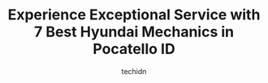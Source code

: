 ---
layout: ampstory
image: https://images.unsplash.com/photo-1630019210269-d0ebeee405f0?ixlib=rb-4.0.3&ixid=MnwxMjA3fDB8MHxwaG90by1wYWdlfHx8fGVufDB8fHx8&auto=format&fit=crop&w=640&h=853&q=80
author: techidn
featured: false
description: Looking for reliable and skilled Hyundai Mechanic in Pocatello ID, USA? Your search ends here with the 7 best Hyundai Mechanic in town. With their expertise and commitment to delivering exce
title: Experience Exceptional Service with 7 Best Hyundai Mechanics in Pocatello ID
cover:
   title: Experience Exceptional Service with 7 Best Hyundai Mechanics in Pocatello ID
   subtitle: Rickpate
   background: https://images.unsplash.com/photo-1630019210269-d0ebeee405f0?ixlib=rb-4.0.3&ixid=MnwxMjA3fDB8MHxwaG90by1wYWdlfHx8fGVufDB8fHx8&auto=format&fit=crop&w=640&h=853&q=80

pages: 
 - layout: thirds
   top: <h1>#1 Manic Mechanic</h1>
   bottom: "<p>If anything goes wrong with my car, this is the place I take it. Jordan is always welcoming. He is very knowledgeable when it comes to your car. He makes sure to explain </p>"
   background: https://www.knot35.com/toplist/wp-content/uploads/2023/06/best-hyundai-mechanic-1-in-pocatello-id-1685838518.jpeg
   backgroundblur: true
 - layout: thirds
   top: <h1>#2 Accu-Tech Auto Repair</h1>
   bottom: "<p>460 E Wyeth St, Pocatello, ID 83201, United States</p>"
   background: https://www.knot35.com/toplist/wp-content/uploads/2023/06/best-hyundai-mechanic-2-in-pocatello-id-1685838518.jpeg
   cta:
      link: https://www.knot35.com/toplist/experience-exceptional-service-with-7-best-hyundai-mechanics-in-pocatello-id/
      text: Experience Exceptional Service with 7 Best Hyundai Mechanics in Pocatello ID
 - layout: thirds
   top: <h1>#3 The Pit Stop Auto Repair</h1>
   bottom: "<p>255 S Arthur Ave, Pocatello, ID 83204, United States</p>"
   background: https://www.knot35.com/toplist/wp-content/uploads/2023/06/best-hyundai-mechanic-3-in-pocatello-id-1685838518.jpeg
   cta:
      link: https://www.knot35.com/toplist/experience-exceptional-service-with-7-best-hyundai-mechanics-in-pocatello-id/
      text: Experience Exceptional Service with 7 Best Hyundai Mechanics in Pocatello ID
 - layout: thirds
   top: <h1>#4 Sun Power Automotive</h1>
   bottom: "<p>275 McKinley Ave, Pocatello, ID 83201, United States</p>"
   background: https://images.unsplash.com/photo-1531169509526-f8f1fdaa4a67?ixlib=rb-4.0.3&ixid=MnwxMjA3fDB8MHxwaG90by1wYWdlfHx8fGVufDB8fHx8&auto=format&fit=crop&w=640&h=853&q=80
   cta:
      link: https://www.knot35.com/toplist/experience-exceptional-service-with-7-best-hyundai-mechanics-in-pocatello-id/
      text: Experience Exceptional Service with 7 Best Hyundai Mechanics in Pocatello ID
 - layout: thirds
   top: <h1>#5 Coreys Auto Works</h1>
   bottom: "<p>407 E Gould St, Pocatello, ID 83201, United States</p>"
   background: https://plus.unsplash.com/premium_photo-1664640458616-3c74f8cb4589?ixlib=rb-4.0.3&ixid=MnwxMjA3fDB8MHxwaG90by1wYWdlfHx8fGVufDB8fHx8&auto=format&fit=crop&w=640&h=853&q=80
   cta:
      link: https://www.knot35.com/toplist/experience-exceptional-service-with-7-best-hyundai-mechanics-in-pocatello-id/
      text: Experience Exceptional Service with 7 Best Hyundai Mechanics in Pocatello ID
 - layout: thirds
   top: <h1>#6 Jade Auto Clinic Inc</h1>
   bottom: "<p>1359 Yellowstone Ave, Pocatello, ID 83201, United States</p>"
   background: https://images.unsplash.com/photo-1609083590460-7b8cc0ca65f8?ixlib=rb-4.0.3&ixid=MnwxMjA3fDB8MHxwaG90by1wYWdlfHx8fGVufDB8fHx8&auto=format&fit=crop&w=640&h=853&q=80
   cta:
      link: https://www.knot35.com/toplist/experience-exceptional-service-with-7-best-hyundai-mechanics-in-pocatello-id/
      text: Experience Exceptional Service with 7 Best Hyundai Mechanics in Pocatello ID
 - layout: thirds
   top: <h1>#7 Master Mechanix</h1>
   bottom: "<p>625 N Main St, Pocatello, ID 83204, United States</p>"
   background: https://images.unsplash.com/photo-1620421680010-0766ff230392?ixlib=rb-4.0.3&ixid=MnwxMjA3fDB8MHxwaG90by1wYWdlfHx8fGVufDB8fHx8&auto=format&fit=crop&w=640&h=853&q=80
   cta:
      link: https://www.knot35.com/toplist/experience-exceptional-service-with-7-best-hyundai-mechanics-in-pocatello-id/
      text: Experience Exceptional Service with 7 Best Hyundai Mechanics in Pocatello ID
 - layout: thirds
   middle: Continue reading...
   background: https://images.unsplash.com/photo-1549241520-425e3dfc01cb?ixlib=rb-4.0.3&ixid=MnwxMjA3fDB8MHxwaG90by1wYWdlfHx8fGVufDB8fHx8&auto=format&fit=crop&w=640&h=853&q=80
   cta:
      link: https://www.knot35.com/toplist/experience-exceptional-service-with-7-best-hyundai-mechanics-in-pocatello-id/
      text: Experience Exceptional Service with 7 Best Hyundai Mechanics in Pocatello ID
      
---
